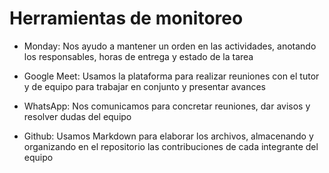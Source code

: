 # Herramientas de monitoreo

* Monday: Nos ayudo a mantener un orden en las actividades, anotando los responsables, horas de entrega y estado de la tarea

*	Google Meet: Usamos la plataforma para realizar reuniones con el tutor y de equipo para trabajar en conjunto y presentar avances

* WhatsApp: Nos comunicamos para concretar reuniones, dar avisos y resolver dudas del equipo

*	Github: Usamos Markdown para elaborar los archivos, almacenando y organizando en el repositorio las contribuciones de cada integrante del equipo 
